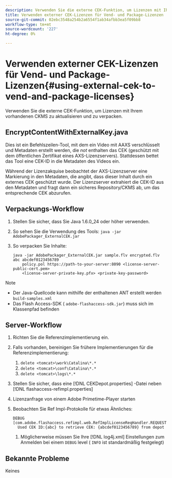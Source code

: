 ```yaml
---
description: Verwenden Sie die externe CEK-Funktion, um Lizenzen mit Ihrem vorhandenen CKMS zu aktualisieren und zu verpacken.
title: Verwenden externer CEK-Lizenzen für Vend- und Package-Lizenzen
source-git-commit: 02ebc3548a254b2a6554f1ab34afbb3ea5f09bb8
workflow-type: tm+mt
source-wordcount: '227'
ht-degree: 0%

---
```


# Verwenden externer CEK-Lizenzen für Vend- und Package-Lizenzen{#using-external-cek-to-vend-and-package-licenses}

Verwenden Sie die externe CEK-Funktion, um Lizenzen mit Ihrem vorhandenen CKMS zu aktualisieren und zu verpacken.

## EncryptContentWithExternalKey.java

Dies ist ein Befehlszeilen-Tool, mit dem ein Video mit AAXS verschlüsselt und Metadaten erstellt werden, die *not* enthalten das CEK (geschützt mit dem öffentlichen Zertifikat eines AXS-Lizenzservers). Stattdessen bettet das Tool eine CEK-ID in die Metadaten des Videos ein.

Während der Lizenzakquise beobachtet der AXS-Lizenzserver eine Markierung in den Metadaten, die angibt, dass dieser Inhalt durch ein externes CEK geschützt wurde. Der Lizenzserver extrahiert die CEK-ID aus den Metadaten und fragt dann ein sicheres Repository/CKMS ab, um das entsprechende CEK abzurufen.

## Verpackungs-Workflow

1. Stellen Sie sicher, dass Sie Java 1.6.0_24 oder höher verwenden.
1. So sehen Sie die Verwendung des Tools: `java -jar AdobePackager_ExternalCEK.jar`
1. So verpacken Sie Inhalte:

   ```
   java -jar AdobePackager_ExternalCEK.jar sample.flv encrypted.flv abc abcdef0123456789 
       policy.pol https://path-to-your-server:8090 <license-server-public-cert.pem> 
       <license-server-private-key.pfx> <private-key-password>
   ```

>[!NOTE]
>
>* Der Java-Quellcode kann mithilfe der enthaltenen ANT erstellt werden `build-samples.xml`
>* Das Flash Access-SDK ( `adobe-flashaccess-sdk.jar`) muss sich im Klassenpfad befinden
>

## Server-Workflow

1. Richten Sie die Referenzimplementierung ein.
1. Falls vorhanden, bereinigen Sie frühere Implementierungen für die Referenzimplementierung:

   1. `delete <tomcat>\work\Catalina\*.*`
   1. `delete <tomcat>\conf\Catalina\*.*`
   1. `delete <tomcat>\logs\*.*`

1. Stellen Sie sicher, dass eine [!DNL CEKDepot.properties] -Datei neben [!DNL flashaccess-refimpl.properties]

1. Lizenzanfrage von einem Adobe Primetime-Player starten
1. Beobachten Sie Ref Impl-Protokolle für etwas Ähnliches:

   ```
   DEBUG [com.adobe.flashaccess.refimpl.web.RefImplLicenseReqHandler.REQUESTS] 
     Used CEK ID:{abc} to retrieve CEK: {abcdef0123456789} from depot
   ```

   1. Möglicherweise müssen Sie Ihre [!DNL log4j.xml] Einstellungen zum Anmelden bei einem `DEBUG` level ( `INFO` ist standardmäßig festgelegt)

## Bekannte Probleme

Keines

